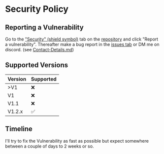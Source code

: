 # Security Policy

## Reporting a Vulnerability

Go to the ["Security" (shield symbol)](https://github.com/Local-Drug-Lord/The-Holy-Roller-bot-V1/security) tab on the [repository](https://github.com/Local-Drug-Lord/The-Holy-Roller-bot-V1) and click "Report a vulnerability".
Thereafter make a bug report in the [issues tab](https://github.com/Local-Drug-Lord/The-Holy-Roller-bot-V1/issues) or DM me on discord. (see [Contact-Details.md](https://github.com/Local-Drug-Lord/The-Holy-Roller-bot-V1/blob/main/Contact-Details.md))

## Supported Versions

| Version | Supported          |
| ------- | ------------------ |
| >V1     | :x:                |
| V1      | :x:                |
| V1.1    | :x:                |
| V1.2.x  | :white_check_mark: |

## Timeline

I'll try to fix the Vulnerability as fast as possible but expect somewhere between a couple of days to 2 weeks or so.
